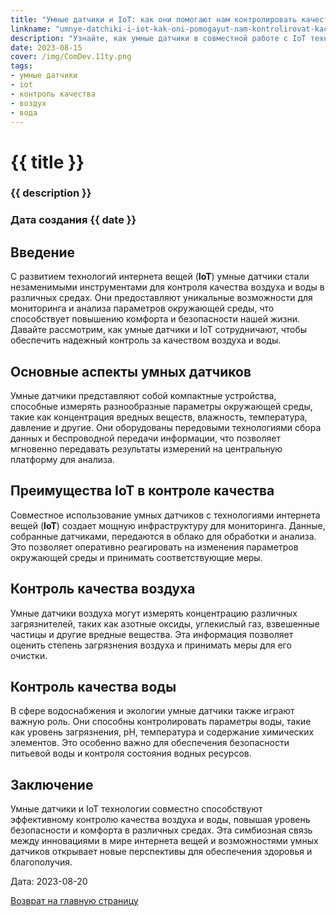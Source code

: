 ```yaml
---
title: "Умные датчики и IoT: как они помогают нам контролировать качество воздуха и воды"
linkname: "umnye-datchiki-i-iot-kak-oni-pomogayut-nam-kontrolirovat-kachestvo-vozduha-i-vody"
description: "Узнайте, как умные датчики в совместной работе с IoT технологиями помогают обеспечивать контроль и поддержание высокого качества воздуха и воды в различных средах."
date: 2023-08-15
cover: /img/ComDev.11ty.png
tags:
- умные датчики
- iot
- контроль качества
- воздух
- вода
---
```


# {{ title }}
### {{ description }}
### Дата создания {{ date }}

## Введение

С развитием технологий интернета вещей (**IoT**) умные датчики стали незаменимыми инструментами для контроля качества воздуха и воды в различных средах. Они предоставляют уникальные возможности для мониторинга и анализа параметров окружающей среды, что способствует повышению комфорта и безопасности нашей жизни. Давайте рассмотрим, как умные датчики и IoT сотрудничают, чтобы обеспечить надежный контроль за качеством воздуха и воды.

## Основные аспекты умных датчиков

Умные датчики представляют собой компактные устройства, способные измерять разнообразные параметры окружающей среды, такие как концентрация вредных веществ, влажность, температура, давление и другие. Они оборудованы передовыми технологиями сбора данных и беспроводной передачи информации, что позволяет мгновенно передавать результаты измерений на центральную платформу для анализа.

## Преимущества IoT в контроле качества

Совместное использование умных датчиков с технологиями интернета вещей (**IoT**) создает мощную инфраструктуру для мониторинга. Данные, собранные датчиками, передаются в облако для обработки и анализа. Это позволяет оперативно реагировать на изменения параметров окружающей среды и принимать соответствующие меры.

## Контроль качества воздуха

Умные датчики воздуха могут измерять концентрацию различных загрязнителей, таких как азотные оксиды, углекислый газ, взвешенные частицы и другие вредные вещества. Эта информация позволяет оценить степень загрязнения воздуха и принимать меры для его очистки.

## Контроль качества воды

В сфере водоснабжения и экологии умные датчики также играют важную роль. Они способны контролировать параметры воды, такие как уровень загрязнения, pH, температура и содержание химических элементов. Это особенно важно для обеспечения безопасности питьевой воды и контроля состояния водных ресурсов.

## Заключение

Умные датчики и IoT технологии совместно способствуют эффективному контролю качества воздуха и воды, повышая уровень безопасности и комфорта в различных средах. Эта симбиозная связь между инновациями в мире интернета вещей и возможностями умных датчиков открывает новые перспективы для обеспечения здоровья и благополучия.

Дата: 2023-08-20

[Возврат на главную страницу](/)